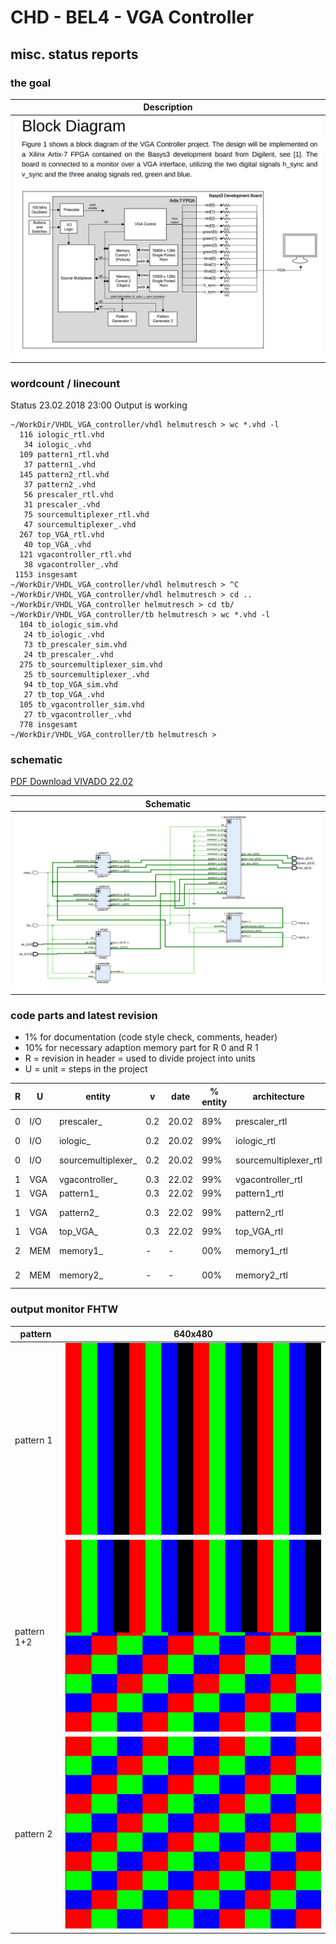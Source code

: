 # CHD - BEL4 - VGA Controller

## misc. status reports

### the goal

| Description |
|--------------------|
| ![alt text](doku/goal.png "goal VGA") |

### wordcount / linecount

Status 23.02.2018 23:00 Output is working

	~/WorkDir/VHDL_VGA_controller/vhdl helmutresch > wc *.vhd -l
	  116 iologic_rtl.vhd
	   34 iologic_.vhd
	  109 pattern1_rtl.vhd
	   37 pattern1_.vhd
	  145 pattern2_rtl.vhd
	   37 pattern2_.vhd
	   56 prescaler_rtl.vhd
	   31 prescaler_.vhd
	   75 sourcemultiplexer_rtl.vhd
	   47 sourcemultiplexer_.vhd
	  267 top_VGA_rtl.vhd
	   40 top_VGA_.vhd
	  121 vgacontroller_rtl.vhd
	   38 vgacontroller_.vhd
	 1153 insgesamt
	~/WorkDir/VHDL_VGA_controller/vhdl helmutresch > ^C
	~/WorkDir/VHDL_VGA_controller/vhdl helmutresch > cd ..
	~/WorkDir/VHDL_VGA_controller helmutresch > cd tb/
	~/WorkDir/VHDL_VGA_controller/tb helmutresch > wc *.vhd -l
	  104 tb_iologic_sim.vhd
	   24 tb_iologic_.vhd
	   73 tb_prescaler_sim.vhd
	   24 tb_prescaler_.vhd
	  275 tb_sourcemultiplexer_sim.vhd
	   25 tb_sourcemultiplexer_.vhd
	   94 tb_top_VGA_sim.vhd
	   27 tb_top_VGA_.vhd
	  105 tb_vgacontroller_sim.vhd
	   27 tb_vgacontroller_.vhd
	  778 insgesamt
	~/WorkDir/VHDL_VGA_controller/tb helmutresch > 

### schematic

[PDF Download VIVADO 22.02](doku/22.02.2018_schematic.pdf)

| Schematic |
|--------------------|
| ![alt text](doku/schematic.png "schematic VGA") |

### code parts and latest revision

- 1% for documentation (code style check, comments, header)
- 10% for necessary adaption memory part for R 0 and R 1
- R = revision in header = used to divide project into units
- U = unit = steps in the project

| R | U | entity | v | date | % entity | architecture | % code | remark |
| -------- | ---- | ------ | ------- | ---- | -------- | ------------ | ------ | ------ |
| 0 | I/O | prescaler_ | 0.2 | 20.02 | 89% | prescaler_rtl | 89% | updates memory |
| 0 | I/O | iologic_ | 0.2 | 20.02 | 99% | iologic_rtl | 99% | - |
| 0 | I/O | sourcemultiplexer_ | 0.2 | 20.02 | 99% | sourcemultiplexer_rtl | 89% | overlay memory |
| 1 | VGA | vgacontroller_ | 0.3 | 22.02 | 99% | vgacontroller_rtl | 99% | - |
| 1 | VGA | pattern1_ | 0.3 | 22.02 | 99% | pattern1_rtl | 99% | - |
| 1 | VGA | pattern2_ | 0.3 | 22.02 | 99% | pattern2_rtl | 99% | done with loop |
| 1 | VGA | top_VGA_ | 0.3 | 22.02 | 99% | top_VGA_rtl | 99% | synthesized |
| 2 | MEM | memory1_ | - | - | 00% | memory1_rtl | 00% | start week 9 |
| 2 | MEM | memory2_ | - | - | 00% | memory2_rtl | 00% | start week 9 |

### output monitor FHTW

| pattern | 640x480 |
|-------- | ------- |
| pattern 1 | ![alt text](doku/frame01.png "pattern 1") |
| pattern 1+2 |  ![alt text](doku/frame02.png "pattern 1+2") |
| pattern 2 |  ![alt text](doku/frame03.png "pattern 2") |

